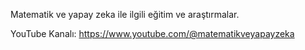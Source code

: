 Matematik ve yapay zeka ile ilgili eğitim ve araştırmalar.

YouTube Kanalı: https://www.youtube.com/@matematikveyapayzeka
